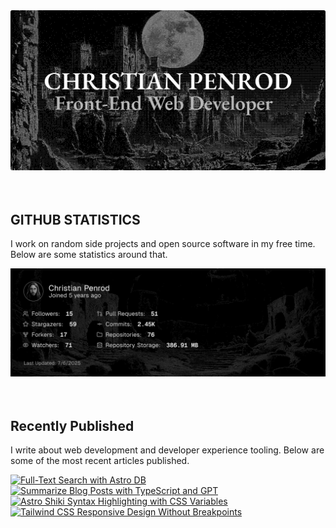 
<picture>
  <source media="(prefers-color-scheme: dark)" srcset="assets/banner.dark.png?v=ec109144-8472-4c20-b79d-fe85116ff8b2" width="843px" />
  <source media="(prefers-color-scheme: light)" srcset="assets/banner.light.png?v=ec109144-8472-4c20-b79d-fe85116ff8b2" width="843px" />
  <img src="assets/banner.dark.png?v=ec109144-8472-4c20-b79d-fe85116ff8b2" alt="Banner" width="843px" />
</picture>
<br />
<br />
<br />
<h2>GITHUB STATISTICS</h2>
<p>I work on random side projects and open source software in my free time. Below are some statistics around that.</p>
<picture>
  <source media="(prefers-color-scheme: dark)" srcset="assets/statistics.dark.png?v=ec109144-8472-4c20-b79d-fe85116ff8b2" width="843px" />
  <source media="(prefers-color-scheme: light)" srcset="assets/statistics.light.png?v=ec109144-8472-4c20-b79d-fe85116ff8b2" width="843px" />
  <img src="assets/statistics.dark.png?v=ec109144-8472-4c20-b79d-fe85116ff8b2" alt="Github Statistics" width="843px" />
</picture>
<br />
<br />
<br />
<h2>Recently Published</h2>
<p>I write about web development and developer experience tooling. Below are some of the most recent articles published.</p>
<a href="https://christianpenrod.com/blog/full-text-search-with-astro-db"><img src="https://christianpenrod.com/blog/full-text-search-with-astro-db.png?v=ec109144-8472-4c20-b79d-fe85116ff8b2" alt="Full-Text Search with Astro DB" width="421px" /></a>
<a href="https://christianpenrod.com/blog/summarize-blog-posts-with-typescript-and-gpt"><img src="https://christianpenrod.com/blog/summarize-blog-posts-with-typescript-and-gpt.png?v=ec109144-8472-4c20-b79d-fe85116ff8b2" alt="Summarize Blog Posts with TypeScript and GPT" width="421px" /></a>
<a href="https://christianpenrod.com/blog/astro-shiki-syntax-highlighting-with-css-variables"><img src="https://christianpenrod.com/blog/astro-shiki-syntax-highlighting-with-css-variables.png?v=ec109144-8472-4c20-b79d-fe85116ff8b2" alt="Astro Shiki Syntax Highlighting with CSS Variables" width="421px" /></a>
<a href="https://christianpenrod.com/blog/tailwindcss-responsive-design-without-breakpoints"><img src="https://christianpenrod.com/blog/tailwindcss-responsive-design-without-breakpoints.png?v=ec109144-8472-4c20-b79d-fe85116ff8b2" alt="Tailwind CSS Responsive Design Without Breakpoints" width="421px" /></a>
